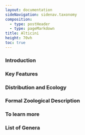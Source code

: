 ```yaml
---
layout: documentation
sideNavigation: sidenav.taxonomy
composition:
  - type: postHeader
  - type: pageMarkdown
title: Alticini
height: 70vh
toc: true
---
```


### Introduction

### Key Features

### Distribution and Ecology

### Formal Zoological Description

### To learn more

### List of Genera
